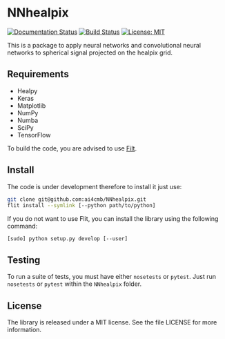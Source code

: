 # NNhealpix

[![Documentation Status](https://readthedocs.org/projects/nnhealpix/badge/?version=latest)](https://nnhealpix.readthedocs.io/en/latest/?badge=latest)
[![Build Status](https://travis-ci.com/ai4cmb/NNhealpix.svg?branch=master)](https://travis-ci.com/ai4cmb/NNhealpix)
[![License: MIT](https://img.shields.io/badge/License-MIT-yellow.svg)](https://opensource.org/licenses/MIT)

This is a package to apply neural networks and convolutional neural
networks to spherical signal projected on the healpix grid.


## Requirements

- Healpy
- Keras
- Matplotlib
- NumPy
- Numba
- SciPy
- TensorFlow

To build the code, you are advised to use
[Filt](https://pypi.org/project/flit/).

## Install

The code is under development therefore to install it just use:

```bash
git clone git@github.com:ai4cmb/NNhealpix.git
flit install --symlink [--python path/to/python]
```

If you do not want to use Flit, you can install the library using the
following command:

```
[sudo] python setup.py develop [--user]
```


## Testing

To run a suite of tests, you must have either `nosetests` or
`pytest`. Just run `nosetests` or `pytest` within the `NNhealpix`
folder.


## License

The library is released under a MIT license. See the file LICENSE for
more information.
